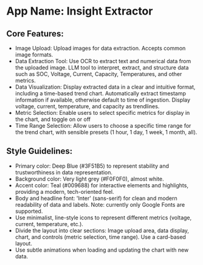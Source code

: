 # **App Name**: Insight Extractor

## Core Features:

- Image Upload: Upload images for data extraction. Accepts common image formats.
- Data Extraction Tool: Use OCR to extract text and numerical data from the uploaded image. LLM tool to interpret, extract, and structure data such as SOC, Voltage, Current, Capacity, Temperatures, and other metrics.
- Data Visualization: Display extracted data in a clear and intuitive format, including a time-based trend chart. Automatically extract timestamp information if available, otherwise default to time of ingestion. Display voltage, current, temperature, and capacity as trendlines. 
- Metric Selection: Enable users to select specific metrics for display in the chart, and toggle on or off
- Time Range Selection: Allow users to choose a specific time range for the trend chart, with sensible presets (1 hour, 1 day, 1 week, 1 month, all).

## Style Guidelines:

- Primary color: Deep Blue (#3F51B5) to represent stability and trustworthiness in data representation. 
- Background color: Very light grey (#F0F0F0), almost white.
- Accent color: Teal (#009688) for interactive elements and highlights, providing a modern, tech-oriented feel.
- Body and headline font: 'Inter' (sans-serif) for clean and modern readability of data and labels. Note: currently only Google Fonts are supported.
- Use minimalist, line-style icons to represent different metrics (voltage, current, temperature, etc.).
- Divide the layout into clear sections: Image upload area, data display, chart, and controls (metric selection, time range). Use a card-based layout.
- Use subtle animations when loading and updating the chart with new data.